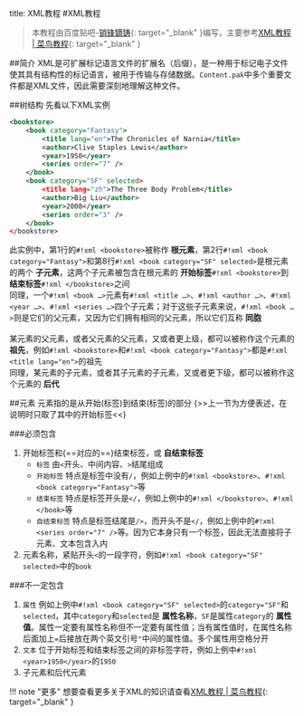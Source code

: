 title: XML教程
#XML教程

>本教程由百度贴吧-[销锋镝铸](http://tieba.baidu.com/home/main/?un=销锋镝铸){: target="\_blank" }编写，主要参考[XML教程 | 菜鸟教程](http://www.runoob.com/xml/xml-tutorial.html){: target="\_blank" }

##简介
XML是可扩展标记语言文件的扩展名（后缀），是一种用于标记电子文件使其具有结构性的标记语言，被用于传输与存储数据。`Content.pak`中多个重要文件都是XML文件，因此需要深刻地理解这种文件。

##树结构
先看以下XML实例
```xml linenums="1"
<bookstore>
	<book category="Fantasy">
		<title lang="en">The Chronicles of Narnia</title>
		<author>Clive Staples Lewis</author>
		<year>1950</year>
		<series order="7" />
	</book>
	<book category="SF" selected>
		<title lang="zh">The Three Body Problem</title>
		<author>Big Liu</author>
		<year>2008</year>
		<series order="3" />
	</book>
</bookstore>
```
此实例中，第1行的`#!xml <bookstore>`被称作 **根元素**，第2行`#!xml <book category="Fantasy">`和第8行`#!xml <book category="SF" selected>`是根元素的两个 **子元素**，这两个子元素被包含在根元素的 **开始标签**`#!xml <bookstore>`到 **结束标签**`#!xml </bookstore>`之间  
同理，一个`#!xml <book …>`元素有`#!xml <title …>`、`#!xml <author …>`、`#!xml <year …>`、`#!xml <series …>`四个子元素；对于这些子元素来说，`#!xml <book …>`则是它们的父元素，又因为它们拥有相同的父元素，所以它们互称 **同胞**  
<br />
某元素的父元素，或者父元素的父元素，又或者更上级，都可以被称作这个元素的 **祖先**，例如`#!xml <bookstore>`和`#!xml <book category="Fantasy">`都是`#!xml <title lang="en">`的祖先  
同理，某元素的子元素，或者其子元素的子元素，又或者更下级，都可以被称作这个元素的 **后代**

##元素
元素指的是从开始(标签)到结束(标签)的部分 {>>上一节为方便表述，在说明时只取了其中的开始标签<<}

###必须包含
1. 开始标签和{==对应的==}结束标签，或 **自结束标签**
    * `标签` 由<code class="codehilite"><span class="nt">&lt;</span></code>开头、中间内容、<code class="codehilite"><span class="nt">&gt;</span></code>结尾组成
    * `开始标签` 特点是标签中没有<code class="codehilite"><span class="nt">/</span></code>，例如上例中的`#!xml <bookstore>`、`#!xml <book category="Fantasy">`等
    * `结束标签` 特点是标签开头是<code class="codehilite"><span class="nt">&lt;/</span></code>，例如上例中的`#!xml </bookstore>`、`#!xml </book>`等
    * `自结束标签` 特点是标签结尾是<code class="codehilite"><span class="nt">/&gt;</span></code>，而开头不是<code class="codehilite"><span class="nt">&lt;/</span></code>，例如上例中的`#!xml <series order="7" />`等。因为它本身只有一个标签，因此无法直接将子元素、文本包含入内
2. 元素名称，紧贴开头<code class="codehilite"><span class="nt">&lt;</span></code>的一段字符，例如`#!xml <book category="SF" selected>`中的<code class="codehilite"><span class="nt">book</span></code>

###不一定包含
1. `属性` 例如上例中`#!xml <book category="SF" selected>`的<code class="codehilite"><span class="na">category=</span><span class="s">&quot;SF&quot;</span></code>和<code class="codehilite"><span class="err">selected</span></code>，其中<code class="codehilite"><span class="na">category</span></code>和<code class="codehilite"><span class="err">selected</span></code>是 **属性名称**，<code class="codehilite"><span class="s">SF</span></code>是属性<code class="codehilite"><span class="na">category</span></code>的 **属性值**。属性一定要有属性名称但不一定要有属性值；当有属性值时，在属性名称后面加上<code class="codehilite"><span class="na">=</span></code>后接放在两个英文引号<code class="codehilite"><span class="s">"</span></code>中间的属性值。多个属性用空格分开
2. `文本` 位于开始标签和结束标签之间的非标签字符，例如上例中`#!xml <year>1950</year>`的`1950`
3. 子元素和后代元素

!!! note "更多"
    想要查看更多关于XML的知识请查看[XML教程 | 菜鸟教程](http://www.runoob.com/xml/xml-tutorial.html){: target="\_blank" }